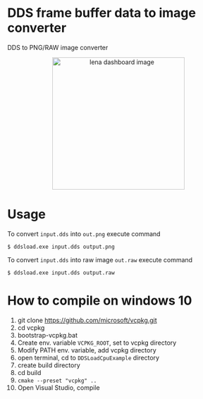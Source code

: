 # DDS frame buffer data to image converter

DDS to PNG/RAW image converter

<p style="text-align: center;">
<img alt="lena dashboard image" src="https://github.com/feniksa/DDSLoadCpuExample/blob/main/docs/lena.png?raw=true" width="300" />
</p>

# Usage

To convert `input.dds` into `out.png` execute command

`$ ddsload.exe input.dds output.png` 


To convert `input.dds` into raw image `out.raw` execute command

`$ ddsload.exe input.dds output.raw`

# How to compile on windows 10
1. git clone https://github.com/microsoft/vcpkg.git
2. cd vcpkg
3. bootstrap-vcpkg.bat
4. Create env. variable `VCPKG_ROOT`, set to vcpkg directory
5. Modify PATH env. variable, add vcpkg directory
6. open terminal, cd to `DDSLoadCpuExample` directory
7. create build directory
8. cd build
9. `cmake --preset "vcpkg" ..`
10. Open Visual Studio, compile
